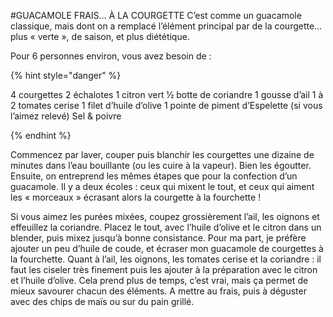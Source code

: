
#GUACAMOLE FRAIS… À LA COURGETTE
C’est comme un guacamole classique, mais dont on a remplacé l’élément principal par de la courgette… plus « verte », de saison, et plus diététique.

Pour 6 personnes environ, vous avez besoin de :

{% hint style="danger" %}

4 courgettes
2 échalotes
1 citron vert
½ botte de coriandre
1 gousse d’ail
1 à 2 tomates cerise
1 filet d’huile d’olive
1 pointe de piment d’Espelette (si vous l’aimez relevé)
Sel & poivre

{% endhint %}

Commencez par laver, couper puis blanchir les courgettes une dizaine de minutes dans l’eau bouillante (ou les cuire à la vapeur). Bien les égoutter. Ensuite, on entreprend les mêmes étapes que pour la confection d’un guacamole. Il y a deux écoles : ceux qui mixent le tout, et ceux qui aiment les « morceaux » écrasant alors la courgette à la fourchette !

Si vous aimez les purées mixées, coupez grossièrement l’ail, les oignons et effeuillez la coriandre. Placez le tout, avec l’huile d’olive et le citron dans un blender, puis mixez jusqu’à bonne consistance. Pour ma part, je préfère ajouter un peu d’huile de coude, et écraser mon guacamole de courgettes à la fourchette. Quant à l’ail, les oignons, les tomates cerise et la coriandre : il faut les ciseler très finement puis les ajouter à la préparation avec le citron et l’huile d’olive. Cela prend plus de temps, c’est vrai, mais ça permet de mieux savourer chacun des éléments. A mettre au frais, puis à déguster avec des chips de maïs ou sur du pain grillé.
